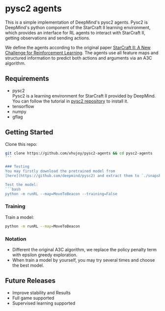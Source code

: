 # pysc2 agents

This is a simple implementation of DeepMind's pysc2 agents.
Pysc2 is DeepMind's python component of the StarCraft II
learning environment, which provides an interface for RL
agents to interact with StarCraft II, getting observations
and sending actions.

We define the agents according to the original paper
[StarCraft II: A New Challenge for Reinforcement Learning](
https://deepmind.com/documents/110/sc2le.pdf). The agents use
all feature maps and structured information to predict both
actions and arguments via an A3C algorithm.


## Requirements
- pysc2 <br>
Pysc2 is a learning environment for StarCraft II provided by DeepMind.
You can follow the tutorial in [pysc2 repository](https://github.com/deepmind/pysc2)
to install it.
- tensorflow
- numpy
- gflag


## Getting Started
Clone this repo:
```bash
git clone https://github.com/xhujoy/pysc2-agents && cd pysc2-agents
'''

### Testing
You may firstly download the pretrained model from 
[here](https://github.com/deepmind/pysc2) and extract them to `./snapshot/`.

Test the model:
```bash
python -m runRL --map=MoveToBeacon --training=False
```

### Training

Train a model:
```bash
python -m runRL --map=MoveToBeacon
```

### Notation
- Different the original A3C algorithm, we replace the policy penalty term with epsilon greedy exploration.
- When train a model by yourself, you may try several times and choose the best model.


## Future Releases
- Improve stability and Results
- Full game supported
- Supervised learning supported
